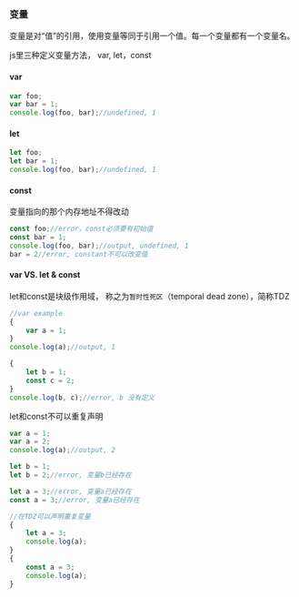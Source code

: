 ### 变量

变量是对“值”的引用，使用变量等同于引用一个值。每一个变量都有一个变量名。

js里三种定义变量方法， var, let，const

#### var

```js
var foo;
var bar = 1;
console.log(foo, bar);//undefined, 1
```

#### let

```js
let foo;
let bar = 1;
console.log(foo, bar);//undefined, 1
```

#### const

变量指向的那个内存地址不得改动

```js
const foo;//error，const必须要有初始值
const bar = 1;
console.log(foo, bar);//output, undefined, 1
bar = 2//error, constant不可以改变值
```

#### var VS. let & const

let和const是块级作用域， 称之为`暂时性死区`（temporal dead zone），简称TDZ

```js
//var example
{
    var a = 1;
}
console.log(a);//output, 1

{
    let b = 1;
    const c = 2;
}
console.log(b, c);//error, b 没有定义
```

let和const不可以重复声明

```js
var a = 1;
var a = 2;
console.log(a);//output, 2

let b = 1;
let b = 2;//error, 变量b已经存在

let a = 3;//error, 变量a已经存在
const a = 3;//error, 变量a已经存在

//在TDZ可以声明重复变量
{
    let a = 3;
    console.log(a);
}
{
    const a = 3;
    console.log(a);
}
```



